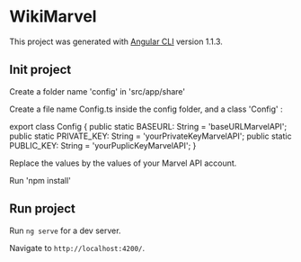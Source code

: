 # WikiMarvel

This project was generated with [Angular CLI](https://github.com/angular/angular-cli) version 1.1.3.

## Init project

Create a folder name 'config' in 'src/app/share'

Create a file name Config.ts inside the config folder, and a class 'Config' :

export class Config {
    public static BASEURL: String = 'baseURLMarvelAPI';
    public static PRIVATE_KEY: String = 'yourPrivateKeyMarvelAPI';
    public static PUBLIC_KEY: String = 'yourPuplicKeyMarvelAPI';
}

Replace the values by the values of your Marvel API account.

Run 'npm install'

## Run project

Run `ng serve` for a dev server. 

Navigate to `http://localhost:4200/`.
